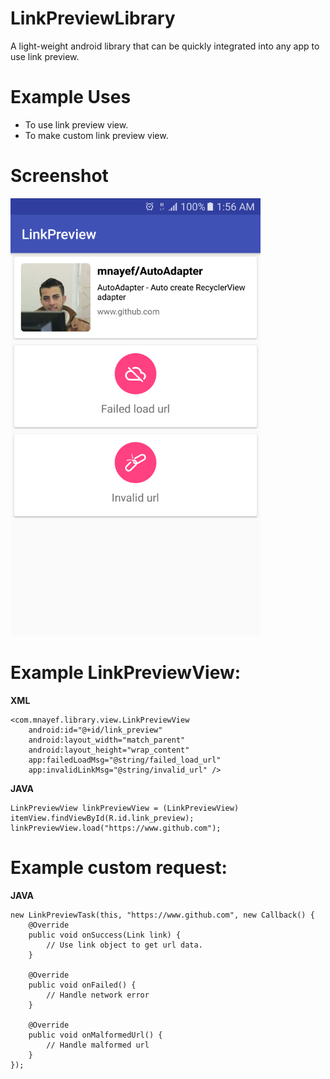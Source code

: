 # LinkPreviewLibrary
A light-weight android library that can be quickly integrated into any app to use link preview.

# Example Uses
- To use link preview view.
- To make custom link preview view.

# Screenshot
<img src="screenshots/screenshot.png" width="400px" height="700px">

# Example LinkPreviewView:

**XML**
```
<com.mnayef.library.view.LinkPreviewView
    android:id="@+id/link_preview"
    android:layout_width="match_parent"
    android:layout_height="wrap_content"
    app:failedLoadMsg="@string/failed_load_url"
    app:invalidLinkMsg="@string/invalid_url" />
```

**JAVA**
```
LinkPreviewView linkPreviewView = (LinkPreviewView) itemView.findViewById(R.id.link_preview);
linkPreviewView.load("https://www.github.com");
```

# Example custom request:

**JAVA**
```
new LinkPreviewTask(this, "https://www.github.com", new Callback() {
    @Override
    public void onSuccess(Link link) {
        // Use link object to get url data.
    }

    @Override
    public void onFailed() {
        // Handle network error
    }

    @Override
    public void onMalformedUrl() {
        // Handle malformed url 
    }
});
```